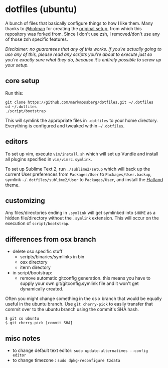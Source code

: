 # dotfiles (ubuntu)

A bunch of files that basically configure things to how I like them. Many thanks
to [@holman](https://github.com/holman) for creating the
[original setup](https://github.com/holman/dotfiles), from which this repository
was forked from. Since I don't use zsh, I removed/don't use any of those zsh
specific features.

*Disclaimer: no guarantees that any of this works. if you're actually going to
use any of this, please read any scripts you're about to execute just so you're
exactly sure what they do, because it's entirely possible to screw up your setup.*

## core setup

Run this:

```
git clone https://github.com/markmossberg/dotfiles.git ~/.dotfiles
cd ~/.dotfiles
./script/bootstrap
```

This will symlink the appropriate files in `.dotfiles` to your home directory.
Everything is configured and tweaked within `~/.dotfiles`.

## editors

To set up vim, execute `vim/install.sh` which will set up Vundle and
install all plugins specified in `vim/vimrc.symlink`.

To set up Sublime Text 2, run `./sublime2/setup` which will back up the
current User preferences from `Packages/User` to `Packages/User.backup`,
symlink `~/.dotfiles/sublime2/User` to `Packages/User`, and install the
[Flatland](http://github.com/thinkpixellab/flatland) theme.

## customizing

Any files/directories ending in `.symlink` will get symlinked into `$HOME` as a
hidden file/directory without the `.symlink` extension. This will occur on the
execution of `script/bootstrap`.

## differences from osx branch

- delete osx specific stuff
    - scripts/binaries/symlinks in bin
    - osx directory
    - iterm directory
- in script/bootstrap:
	- remove automatic gitconfig generation. this means you have to supply your
      own git/gitconfig.symlink file and it won't get dynamically created.

Often you might change something in the os x branch that would be equally useful
in the ubuntu branch. Use `git cherry-pick` to easily transfer that commit over
to the ubuntu branch using the commit's SHA hash.

```
$ git co ubuntu
$ git cherry-pick [commit SHA]
```

## misc notes

- to change default text editor: `sudo update-alternatives --config editor`
- to change timezone           : `sudo dpkg-reconfigure tzdata`
